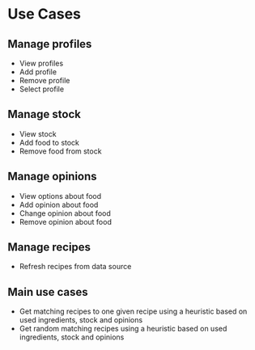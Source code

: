 # Use Cases
## Manage profiles
- View profiles
- Add profile
- Remove profile
- Select profile
## Manage stock
- View stock
- Add food to stock
- Remove food from stock
## Manage opinions
- View options about food
- Add opinion about food
- Change opinion about food
- Remove opinion about food
## Manage recipes
- Refresh recipes from data source
## Main use cases
- Get matching recipes to one given recipe using a heuristic based on used ingredients, stock and opinions
- Get random matching recipes using a heuristic based on used ingredients, stock and opinions
